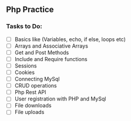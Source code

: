 ## Php Practice

### Tasks to Do:
- [ ] Basics like (Variables, echo, if else, loops etc)
- [ ] Arrays and Associative Arrays
- [ ] Get and Post Methods
- [ ] Include and Require functions
- [ ] Sessions
- [ ] Cookies
- [ ] Connecting MySql
- [ ] CRUD operations
- [ ] Php Rest API
- [ ] User registration with PHP and MySql
- [ ] File downloads
- [ ] File uploads
